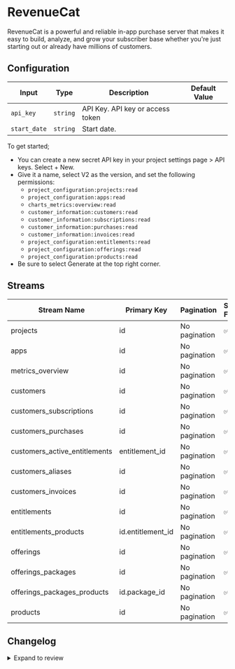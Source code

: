 # RevenueCat
RevenueCat is a powerful and reliable in-app purchase server that makes it easy to build, analyze, and grow your subscriber base whether you&#39;re just starting out or already have millions of customers.

## Configuration

| Input | Type | Description | Default Value |
|-------|------|-------------|---------------|
| `api_key` | `string` | API Key. API key or access token |  |
| `start_date` | `string` | Start date.  |  |

To get started;
- You can create a new secret API key in your project settings page > API keys. Select + New.
- Give it a name, select V2 as the version, and set the following permissions:
  - `project_configuration:projects:read`
  - `project_configuration:apps:read`
  - `charts_metrics:overview:read`
  - `customer_information:customers:read`
  - `customer_information:subscriptions:read`
  - `customer_information:purchases:read`
  - `customer_information:invoices:read`
  - `project_configuration:entitlements:read`
  - `project_configuration:offerings:read`
  - `project_configuration:products:read`
- Be sure to select Generate at the top right corner.

## Streams
| Stream Name | Primary Key | Pagination | Supports Full Sync | Supports Incremental |
|-------------|-------------|------------|---------------------|----------------------|
| projects | id | No pagination | ✅ |  ✅  |
| apps | id | No pagination | ✅ |  ✅  |
| metrics_overview | id | No pagination | ✅ |  ❌  |
| customers | id | No pagination | ✅ |  ✅  |
| customers_subscriptions | id | No pagination | ✅ |  ✅  |
| customers_purchases | id | No pagination | ✅ |  ✅  |
| customers_active_entitlements | entitlement_id | No pagination | ✅ |  ✅  |
| customers_aliases | id | No pagination | ✅ |  ✅  |
| customers_invoices | id | No pagination | ✅ |  ✅  |
| entitlements | id | No pagination | ✅ |  ✅  |
| entitlements_products | id.entitlement_id | No pagination | ✅ |  ✅  |
| offerings | id | No pagination | ✅ |  ✅  |
| offerings_packages | id | No pagination | ✅ |  ✅  |
| offerings_packages_products | id.package_id | No pagination | ✅ |  ✅  |
| products | id | No pagination | ✅ |  ✅  |

## Changelog

<details>
  <summary>Expand to review</summary>

| Version | Date | Pull Request | Subject |
|---------|------|--------------|---------|
| 0.0.5 | 2025-03-01 | [55042](https://github.com/airbytehq/airbyte/pull/55042) | Update dependencies |
| 0.0.4 | 2025-02-23 | [54621](https://github.com/airbytehq/airbyte/pull/54621) | Update dependencies |
| 0.0.3 | 2025-02-15 | [49343](https://github.com/airbytehq/airbyte/pull/49343) | Update dependencies |
| 0.0.2 | 2024-12-11 | [47735](https://github.com/airbytehq/airbyte/pull/47735) | Starting with this version, the Docker image is now rootless. Please note that this and future versions will not be compatible with Airbyte versions earlier than 0.64 |
| 0.0.1 | 2024-09-23 | | Initial release by [@topefolorunso](https://github.com/topefolorunso) via Connector Builder |

</details>
